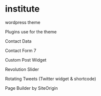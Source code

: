 institute 
=====

wordpress theme 


Plugins use for the theme

Contact Data

Contact Form 7

Custom Post Widget

Revolution Slider

Rotating Tweets (Twitter widget & shortcode)

Page Builder by SiteOrigin
